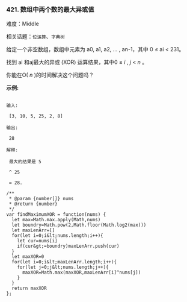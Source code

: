 ### 421. 数组中两个数的最大异或值

难度：Middle

相关话题：`位运算`、`字典树`

给定一个非空数组，数组中元素为 a0, a1, a2, &hellip; , an-1，其中 0 &le; ai &lt; 231。



找到 ai 和aj最大的异或 (XOR) 运算结果，其中0 &le;  *i* , *j*  &lt;  *n* 。



你能在O( *n* )的时间解决这个问题吗？



 **示例:** 





```

输入:

 [3, 10, 5, 25, 2, 8]

输出:

 28

解释:

 最大的结果是 5

 ^ 25

 = 28.

```


```
/**
 * @param {number[]} nums
 * @return {number}
 */
var findMaximumXOR = function(nums) {
  let max=Math.max.apply(Math,nums)
  let boundry=Math.pow(2,Math.floor(Math.log2(max)))
  let maxLenArr=[]
  for(let i=0;i&lt;nums.length;i++){
    let cur=nums[i]
    if(cur&gt;=boundry)maxLenArr.push(cur)
  }
  let maxXOR=0
  for(let i=0;i&lt;maxLenArr.length;i++){
    for(let j=0;j&lt;nums.length;j++){
      maxXOR=Math.max(maxXOR,maxLenArr[i]^nums[j])
    }
  }
  return maxXOR
};



```

